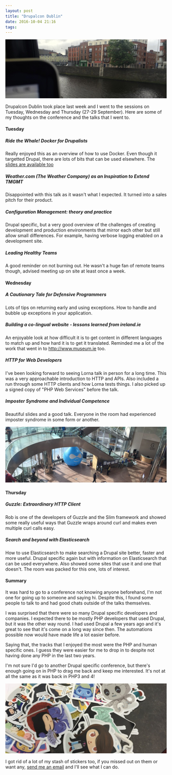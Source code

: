 ```yaml
---
layout: post
title: "Drupalcon Dublin"
date: 2016-10-04 21:16
tags: 
---
```


![my commute along the Liffey](/images/2016-10-04-drupalcon-dublin/commute.jpg)

Drupalcon Dublin took place last week and I went to the sessions on Tuesday,
Wednesday and Thursday (27-29 September). Here are some of my thoughts on the
conference and the talks that I went to.
 
#### Tuesday

##### Ride the Whale! Docker for Drupalists

Really enjoyed this as an overview of how to use Docker. Even though it
targetted Drupal, there are lots of bits that can be used elsewhere. The
[slides are available too](https://socketwench.github.io/rideTheWhale/#/)

##### Weather.com (The Weather Company) as an Inspiration to Extend TMGMT

Disappointed with this talk as it wasn't what I expected. It turned into a
sales pitch for their product.

##### Configuration Management: theory and practice

Drupal specific, but a very good overview of the challenges of creating
development and production environments that mirror each other but still allow
small differences. For example, having verbose logging enabled on a development
site. 

##### Leading Healthy Teams

A good reminder on not burning out. He wasn't a huge fan of remote teams
though, advised meeting up on site at least once a week.

#### Wednesday

##### A Cautionary Tale for Defensive Programmers

Lots of tips on returning early and using exceptions. How to handle and bubble
up exceptions in your application.

##### Building a co-lingual website - lessons learned from ireland.ie

An enjoyable look at how difficult it is to get content in different languages
to match up and how hard it is to get it translated. Reminded me a lot of the
work that went in to http://www.museum.ie too.

##### HTTP for Web Developers

I've been looking forward to seeing Lorna talk in person for a long time. This
was a very approachable introduction to HTTP and APIs. Also included a run
through some HTTP clients and how Lorna tests things. I also picked up a signed
copy of "PHP Web Services" before the talk.

##### Imposter Syndrome and Individual Competence

Beautiful slides and a good talk. Everyone in the room had experienced imposter
syndrome in some form or another.

![entrance foyer of the convention centre](/images/2016-10-04-drupalcon-dublin/foyer.jpg)

#### Thursday

##### Guzzle: Extraordinary HTTP Client

Rob is one of the developers of Guzzle and the Slim framework and showed some
really useful ways that Guzzle wraps around curl and makes even multiple curl
calls easy.

##### Search and beyond with Elasticsearch

How to use Elasticsearch to make searching a Drupal site better, faster and
more useful. Drupal specific again but with information on Elasticsearch that
can be used everywhere. Also showed some sites that use it and one that
doesn't. The room was packed for this one, lots of interest.

#### Summary

It was hard to go to a conference not knowing anyone beforehand, I'm not one
for going up to someone and saying hi. Despite this, I found some people to
talk to and had good chats outside of the talks themselves.

I was surprised that there were so many Drupal specific developers and
companies. I expected there to be mostly PHP developers that used Drupal, but
it was the other way round. I had used Drupal a few years ago and it's great to
see that it's come on a long way since then. The automations possible now would
have made life a lot easier before.

Saying that, the tracks that I enjoyed the most were the PHP and human specific
ones. I guess they were easier for me to drop in to despite not having done any
PHP in the last two years.

I'm not sure I'd go to another Drupal specific conference, but there's enough
going on in PHP to drag me back and keep me interested. It's not at all the
same as it was back in PHP3 and 4!

![some stickers to hand out](/images/2016-10-04-drupalcon-dublin/stickers.jpg)

I got rid of a lot of my stash of stickers too, if you missed out on them or
want any, <a href="mailto:mike@mikegriffin.ie?subject=I'd like some stickers,
please">send me an email</a> and I'll see what I can do.
